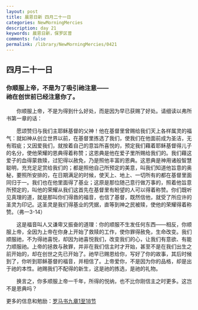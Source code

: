 ```yaml
---
layout: post
title: 晨恩日新 四月二十一日
categories: NewMorningMercies
description: day 21
keywords: 晨恩日新，保罗区普
comments: false
permalink: /library/NewMorningMercies/0421
---
```


## 四月二十一日

### 你顺服上帝，不是为了吸引祂注意—— <br> 祂在创世前已经注意你了。

&emsp;&emsp;你顺服上帝，不是为得到什么好处，而是因为早已获赐了好处。请细读以弗所书第一章的话：

&emsp;&emsp;愿颂赞归与我们主耶稣基督的父神！他在基督里曾赐给我们天上各样属灵的福气：就如神从创立世界以前，在基督里拣选了我们，使我们在他面前成为圣洁，无有瑕疵；又因爱我们，就按着自己的意旨所喜悦的，预定我们藉着耶稣基督得儿子的名分，使他荣耀的恩典得着称赞；这恩典是他在爱子里所赐给我们的。我们藉这爱子的血得蒙救赎，过犯得以赦免，乃是照他丰富的恩典。这恩典是神用诸般智慧聪明，充充足足赏给我们的；都是照他自己所预定的美意，叫我们知道他旨意的奥秘，要照所安排的，在日期满足的时候，使天上、地上、一切所有的都在基督里面同归于一。我们也在他里面得了基业；这原是那位随己意行做万事的，照着他旨意所预定的，叫他的荣耀从我们这首先在基督里有盼望的人可以得着称赞。你们既听见真理的道，就是那叫你们得救的福音，也信了基督，既然信他，就受了所应许的圣灵为印记。这圣灵是我们得基业的凭据，直等到神之民被赎，使他的荣耀得着称赞。（弗一3-14）

&emsp;&emsp;这是福音叫人又谦卑又振奋的道理：你的顺服不生发任何东西——相反，你顺服上帝，全因为上帝在你身上开始了救赎的工作，使你罪得赦免，生命改变。我们顺服祂，不为得祂喜悦，却因为祂喜悦我们，改变我们的心，让我们有意欲、有能力顺服祂。上帝的拯救与赦罪，并非在我们信主时才开始，甚至不是在我们出生之前开始的，却在创世之先已开始了。祂早已赐恩给你，写好了你的故事，其后时候到了，你听到耶稣基督的福音，并相信了。上帝爱你，不是因为你的品格，却是出于祂的本性。祂赐我们不配得的新生，这是祂的拣选，是祂的礼物。

&emsp;&emsp;换言之，你多顺服上帝一千年，所得的悦纳，也不比你刚信主之时更多。这岂不是恩典吗？

更多的信息和勉励：[罗马书九章1至18节]()